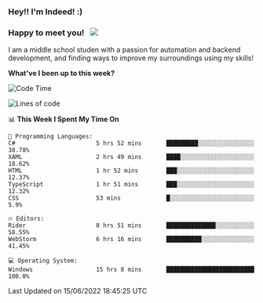### Hey!! I'm Indeed! :) 

### Happy to meet you! &nbsp; ![](https://visitor-badge.glitch.me/badge?page_id=Indeedornot.Indeedornot)

I am a middle school studen with a passion for automation and backend development, and finding ways to improve my surroundings using my skills!

**What've I been up to this week?** 

<!--START_SECTION:waka-->
![Code Time](http://img.shields.io/badge/Code%20Time-0%20secs-blue)

![Lines of code](https://img.shields.io/badge/From%20Hello%20World%20I%27ve%20Written-776%20Thousand%20lines%20of%20code-blue)

📊 **This Week I Spent My Time On** 

```text
💬 Programming Languages: 
C#                       5 hrs 52 mins       █████████░░░░░░░░░░░░░░░░   38.78% 
XAML                     2 hrs 49 mins       ████░░░░░░░░░░░░░░░░░░░░░   18.62% 
HTML                     1 hr 52 mins        ███░░░░░░░░░░░░░░░░░░░░░░   12.37% 
TypeScript               1 hr 51 mins        ███░░░░░░░░░░░░░░░░░░░░░░   12.32% 
CSS                      53 mins             █░░░░░░░░░░░░░░░░░░░░░░░░   5.9%

🔥 Editors: 
Rider                    8 hrs 51 mins       ██████████████░░░░░░░░░░░   58.55% 
WebStorm                 6 hrs 16 mins       ██████████░░░░░░░░░░░░░░░   41.45%

💻 Operating System: 
Windows                  15 hrs 8 mins       █████████████████████████   100.0%

```


 Last Updated on 15/06/2022 18:45:25 UTC
<!--END_SECTION:waka-->

